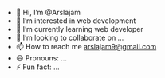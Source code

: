 - 👋 Hi, I’m @Arslajam
- 👀 I’m interested in web development
- 🌱 I’m currently learning web developer
- 💞️ I’m looking to collaborate on ...
- 📫 How to reach me arslajam9@gmail.com
- 😄 Pronouns: ...
- ⚡ Fun fact: ...

<!---
Arslajam/Arslajam is a ✨ special ✨ repository because its `README.md` (this file) appears on your GitHub profile.
You can click the Preview link to take a look at your changes.
--->
